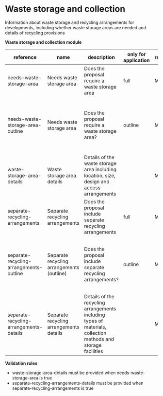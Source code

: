 # Waste storage and collection

Information about waste storage and recycling arrangements for developments, 
including whether waste storage areas are needed and details of recycling provisions


**Waste storage and collection module**

| reference | name | description | only for application | requirement | notes |
| --- | --- | --- | --- | --- | --- |
| needs-waste-storage-area | Needs waste storage area | Does the proposal require a waste storage area | full | MUST |  |
| needs-waste-storage-area-outline | Needs waste storage area | Does the proposal require a waste storage area? | outline | MUST | Select from the **yes-no-unknown** enum. Unknown is allowed in Outline applications |
| waste-storage-area-details | Waste storage area details | Details of the waste storage area including location, size, design and access arrangements |  | MAY |  |
| separate-recycling-arrangements | Separate recycling arrangements | Does the proposal include separate recycling arrangements | full | MUST |  |
| separate-recycling-arrangements-outline | Separate recycling arrangements (outline) | Does the proposal include separate recycling arrangements? | outline | MUST | Select from the **yes-no-unknown** enum. Unknown is allowable in Outline applications |
| separate-recycling-arrangements-details | Separate recycling arrangements details | Details of the recycling arrangements including types of materials, collection methods and storage facilities |  | MAY |  |

**Validation rules**

- waste-storage-area-details must be provided when needs-waste-storage-area is true
- separate-recycling-arrangements-details must be provided when separate-recycling-arrangements is true
